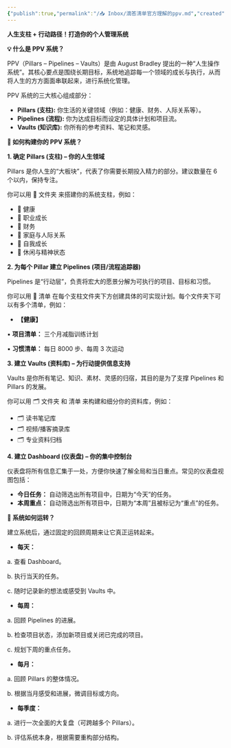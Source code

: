 ```yaml
---
{"publish":true,"permalink":"/📥 Inbox/滴答清单官方理解的ppv.md","created":"2025-07-23","modified":"2025-07-23","cssclasses":""}
---
```




**人生支柱 + 行动路径！打造你的个人管理系统**

**💡 什么是 PPV 系统？**

PPV（Pillars – Pipelines – Vaults）是由 August Bradley 提出的一种“人生操作系统”。其核心要点是围绕长期目标，系统地追踪每一个领域的成长与执行，从而将人生的方方面面串联起来，进行系统化管理。

PPV 系统的三大核心组成部分：

- **Pillars (支柱):** 你生活的关键领域（例如：健康、财务、人际关系等）。
- **Pipelines (流程):** 你为达成目标而设定的具体计划和项目流。
- **Vaults (知识库):** 你所有的参考资料、笔记和灵感。

**🧱 如何构建你的 PPV 系统？**

**1. 确定 Pillars (支柱) – 你的人生领域**

Pillars 是你人生的“大板块”，代表了你需要长期投入精力的部分。建议数量在 6 个以内，保持专注。

你可以用 📁 文件夹 来搭建你的系统支柱，例如：

- 📁 健康
- 📁 职业成长
- 📁 财务
- 📁 家庭与人际关系
- 📁 自我成长
- 📁 休闲与精神状态

**2. 为每个 Pillar 建立 Pipelines (项目/流程追踪器)**

Pipelines 是“行动层”，负责将宏大的愿景分解为可执行的项目、目标和习惯。

你可以用 🧾 清单 在每个支柱文件夹下方创建具体的可实现计划。每个文件夹下可以有多个清单，例如：

- **【健康】**

▪ **项目清单：** 三个月减脂训练计划

▪ **习惯清单：** 每日 8000 步、每周 3 次运动

**3. 建立 Vaults (资料库) – 为行动提供信息支持**

Vaults 是你所有笔记、知识、素材、灵感的归宿，其目的是为了支撑 Pipelines 和 Pillars 的发展。

你可以用 🗂️ 文件夹 和 清单 来构建和细分你的资料库，例如：

- 🗂️ 读书笔记库
- 🗂️ 视频/播客摘录库
- 🗂️ 专业资料归档

**4. 建立 Dashboard (仪表盘) – 你的集中控制台**

仪表盘将所有信息汇集于一处，方便你快速了解全局和当日重点。常见的仪表盘视图包括：

- **今日任务：** 自动筛选出所有项目中，日期为“今天”的任务。
- **本周重点：** 自动筛选出所有项目中，日期为“本周”且被标记为“重点”的任务。

**🔁 系统如何运转？**

建立系统后，通过固定的回顾周期来让它真正运转起来。

- **每天：**

a. 查看 Dashboard。

b. 执行当天的任务。

c. 随时记录新的想法或感受到 Vaults 中。

- **每周：**

a. 回顾 Pipelines 的进展。

b. 检查项目状态，添加新项目或关闭已完成的项目。

c. 规划下周的重点任务。

- **每月：**

a. 回顾 Pillars 的整体情况。

b. 根据当月感受和进展，微调目标或方向。

- **每季度：**

a. 进行一次全面的大复盘（可跨越多个 Pillars）。

b. 评估系统本身，根据需要重构部分结构。

